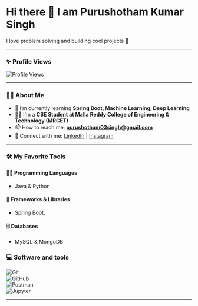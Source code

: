 # Hi there 👋 I am Purushotham Kumar Singh  
I love problem solving and building cool projects 🚀  

---

### ✨ Profile Views  
![Profile Views](https://komarev.com/ghpvc/?username=purushotham-singh&color=green)  

---
### 👨‍💻 About Me  
- 🌱 I’m currently learning **Spring Boot, Machine Learning, Deep Learning**  
- 👨‍🎓 I'm a **CSE Student at Malla Reddy College of Engineering & Technology (MRCET)**  
- 📫 How to reach me: **purushotham03singh@gmail.com**  
- 🔗 Connect with me: [LinkedIn]((https://www.linkedin.com/in/purushothamsingh/)) | [Instagram]([https://instagram.com/YOUR(https://www.instagram.com/purushotham_singh_/))  

---
 

### 🛠️ My Favorite Tools  

#### 👨‍💻 Programming Languages  
-  Java & Python  

#### 🧰 Frameworks & Libraries  
- Spring Boot,

#### 🗄️ Databases  
- MySQL & MongoDB

### 💻 Software and tools  
![Git](https://img.shields.io/badge/Git-F05032?style=for-the-badge&logo=git&logoColor=white)  
![GitHub](https://img.shields.io/badge/GitHub-181717?style=for-the-badge&logo=github&logoColor=white)  
![Postman](https://img.shields.io/badge/Postman-FF6C37?style=for-the-badge&logo=postman&logoColor=white)  
![Jupyter](https://img.shields.io/badge/Jupyter-F37626?style=for-the-badge&logo=jupyter&logoColor=white)  



---

